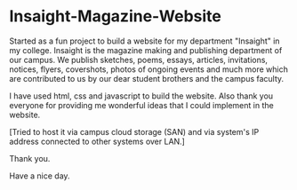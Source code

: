 # Insaight-Magazine-Website
Started as a fun project to build a website for my department "Insaight" in my college.
Insaight is the magazine making and publishing department of our campus.
We publish sketches, poems, essays, articles, invitations, notices, flyers, covershots, photos of ongoing events and much more
which are contributed to us by our dear student brothers and the campus faculty.

I have used html, css and javascript to build the website.
Also thank you everyone for providing me wonderful ideas that I could implement in the website.

[Tried to host it via campus cloud storage (SAN) and via system's IP address connected to other systems over LAN.]

Thank you.

Have a nice day.
